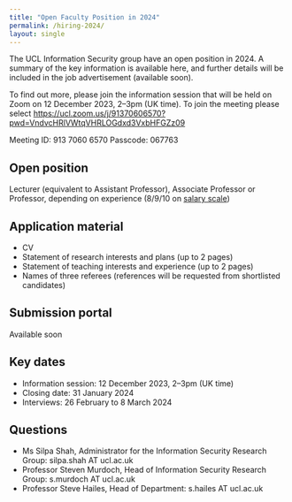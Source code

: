 ```yaml
---
title: "Open Faculty Position in 2024"
permalink: /hiring-2024/
layout: single
---
```


The UCL Information Security group have an open position in 2024. A summary of the key information is available here, and further details will be included in the job advertisement (available soon).

To find out more, please join the information session that will be held on Zoom on 12 December 2023, 2–3pm (UK time). To join the meeting please select https://ucl.zoom.us/j/91370606570?pwd=VndvcHRlVWtqVHRLOGdxd3VxbHFGZz09

Meeting ID: 913 7060 6570
Passcode: 067763

## Open position

Lecturer (equivalent to Assistant Professor), Associate Professor or Professor, depending on experience (8/9/10 on [salary scale](https://www.ucl.ac.uk/human-resources/pay-benefits/salary-scales))

## Application material

- CV
- Statement of research interests and plans (up to 2 pages)
- Statement of teaching interests and experience (up to 2 pages)
- Names of three referees (references will be requested from shortlisted candidates)

## Submission portal

Available soon
  
## Key dates

- Information session: 12 December 2023, 2–3pm (UK time)
- Closing date: 31 January 2024
- Interviews: 26 February to 8 March 2024

## Questions

- Ms Silpa Shah, Administrator for the Information Security Research Group: silpa.shah AT ucl.ac.uk
- Professor Steven Murdoch, Head of Information Security Research Group: s.murdoch AT ucl.ac.uk
- Professor Steve Hailes, Head of Department: s.hailes AT ucl.ac.uk
